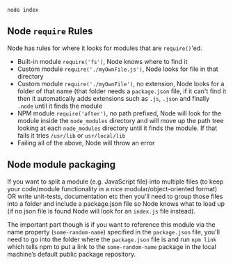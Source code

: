 `node index`

## Node `require` Rules

Node has rules for where it looks for modules that are `require()`'ed.

* Built-in module `require('fs')`, Node knows where to find it
* Custom module `require('./myOwnFile.js')`, Node looks for file in that directory
* Custom module `require('./myOwnFile')`, no extension, Node looks for a folder of that name (that folder needs a `package.json` file, if it can't find it then it automatically adds extensions such as `.js`, `.json` and finally `.node` until it finds the module
* NPM module `require('after')`, no path prefixed, Node will look for the module inside the `node_modules` directory and will move up the path tree looking at each `node_modules` directory until it finds the module. If that fails it tries `/usr/lib` or `usr/local/lib`
* Failing all of the above, Node will throw an error

## Node module packaging

If you want to split a module (e.g. JavaScript file) into multiple files (to keep your code/module functionality in a nice modular/object-oriented format) OR write unit-tests, documentation etc then you'll need to group those files into a folder and include a package.json file so Node knows what to load up (if no json file is found Node will look for an `index.js` file instead).

The important part though is if you want to reference this module via the name property (`some-random-name`) specified in the `package.json` file, you'll need to go into the folder where the `package.json` file is and run `npm link` which tells npm to put a link to the `some-random-name` package in the local machine’s default public package repository.